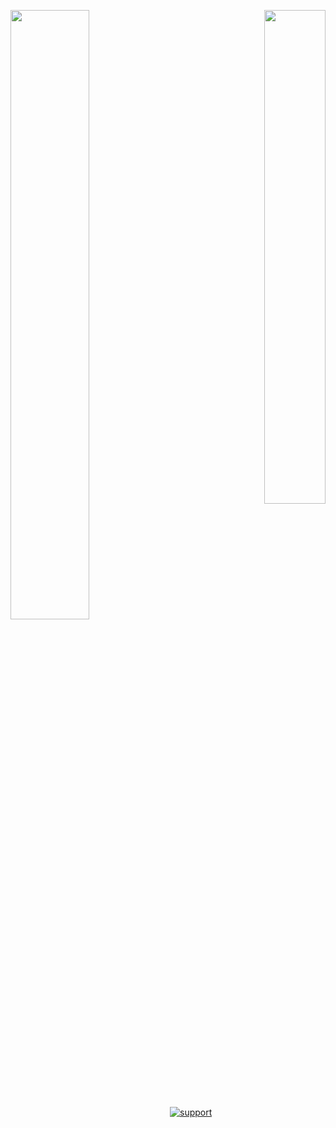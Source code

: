 
<p align="left">
  <img align="left" width="50%" height="50%" src="https://github-readme-stats.vercel.app/api?username=tbnritzdoge&show_icons=true&title_color=fff&icon_color=79ff97&text_color=9f9f9f&bg_color=151515" />
</p>
<p align="right">
  <img align="right" width="44%" height="45%" src="https://github-readme-stats.vercel.app/api/top-langs/?username=tbnritzdoge&layout=compact&show_border=false&show_icons=true&title_color=fff&icon_color=79ff97&text_color=9f9f9f&bg_color=151515" />
</p>
<br>
<br>
<br>
<br>
<br>
<br>

[![support][support-image]][support-invite]

[support-invite]: https://beta.helper.wtf/api/discord
[support-image]: http://invidget.switchblade.xyz/S49jQSb
